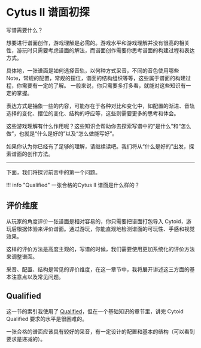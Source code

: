 # Cytus II 谱面初探

写谱需要什么？

想要进行谱面创作，游戏理解是必需的。游戏水平和游戏理解并没有很高的相关性，游玩时只需要考虑谱面的解法，而谱面创作需要你思考谱面的构建过程和表达方式。

具体地，一张谱面是如何选择音轨，以何种方式采音，不同的音色使用哪些 Note，常规的配置，常规的摆位，谱面的结构组织等等，这些属于谱面的构建过程，你需要有一定的了解。
一般来说，你只需要多打多看，就能对这些知识有一定的掌握。

表达方式是抽象一些的内容，可能存在于各种对比和变化中，如配置的渐进、音轨选择的变化、摆位的变化、结构的呼应等，这些则需要更多的思考和体会。

这些游戏理解有什么作用呢？这些知识会帮助你去探索写谱中的“是什么”和“怎么做”，也就是“什么是好的”以及“怎么做能写好”。

如果你认为你已经有了足够的理解，请继续读吧。我们将从“什么是好的”出发，探索谱面的创作方法。

---

下面，我们将探讨前言中的第一个问题。

!!! info "Qualified"
    一张合格的Cytus II 谱面是什么样的？

## 评价维度

从玩家的角度评价一张谱面是相对容易的，你只需要把谱面打包导入 Cytoid，游玩后根据体验来评价谱面。通过游玩，你能直观地检测谱面的可玩性、手感和视觉效果。

这样的评价方法是高度主观的，写谱的时候，我们需要使用更加系统化的评价方法来调整谱面。

采音、配置、结构是常见的评价维度，在这一章节中，我将展开讲述这三方面的基本注意点以及常见问题。

## Qualified

这一节的索引我使用了 [Qualified](https://www.bilibili.com/read/cv19060788/)，但在一个基础知识的章节里，讲完 Cytoid Qualified 要求的水平是很困难的。

一张合格的谱面应该具有较好的采音，有一定设计的配置和基本的结构（可以看到要求是递减的）。
